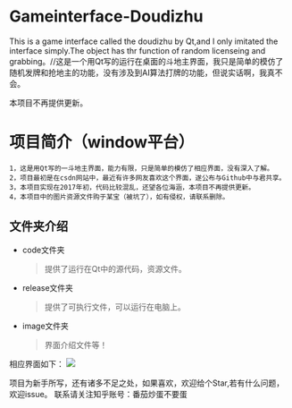 # Gameinterface-Doudizhu
This is a game interface called the doudizhu by Qt,and I only imitated the interface simply.The object has thr function of random licenseing and grabbing。//这是一个用Qt写的运行在桌面的斗地主界面，我只是简单的模仿了随机发牌和抢地主的功能，没有涉及到AI算法打牌的功能，但说实话啊，我真不会。

本项目不再提供更新。

项目简介（window平台）
====
    1，这是用Qt写的一斗地主界面，能力有限，只是简单的模仿了相应界面，没有深入了解。
    2，项目最初是在csdn网站中，最近有许多网友喜欢这个界面，遂公布与Github中与君共享。
    3，本项目实现在2017年初，代码比较混乱，还望各位海涵，本项目不再提供更新。
    4，本项目中的图片资源文件购于某宝（被坑了），如有侵权，请联系删除。
文件夹介绍
-----
* code文件夹
     >提供了运行在Qt中的源代码，资源文件。
* release文件夹
     >提供了可执行文件，可以运行在电脑上。
* image文件夹
     >界面介绍文件等！
 
 相应界面如下：
 ![](https://github.com/zqljintu/Gameinterface-Doudizhu/blob/master/image/001.gif)
 
 
 
 项目为新手所写，还有诸多不足之处，如果喜欢，欢迎给个Star,若有什么问题，欢迎issue。 联系请关注知乎账号：番茄炒蛋不要蛋
